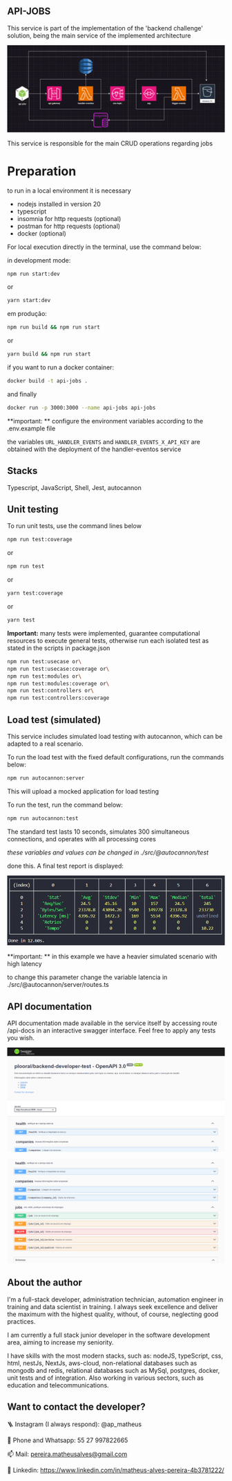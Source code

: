 ## API-JOBS

This service is part of the implementation of the 'backend challenge' solution, being the main service of the implemented architecture

![arquitetura](https://github.com/matheusgit1/backend-developer-test/blob/Matheus_Alves_Pereira/assets/architecture.png)

This service is responsible for the main CRUD operations regarding jobs

# Preparation

to run in a local environment it is necessary

- nodejs installed in version 20
- typescript
- insomnia for http requests (optional)
- postman for http requests (optional)
- docker (optional)

For local execution directly in the terminal, use the command below:

in development mode:

```bash
npm run start:dev
```

or

```bash
yarn start:dev
```

em produção:

```bash
npm run build && npm run start
```

or

```bash
yarn build && npm run start
```

if you want to run a docker container:

```bash
docker build -t api-jobs .
```

and finally

```bash
docker run -p 3000:3000 --name api-jobs api-jobs
```

**important: ** configure the environment variables according to the .env.example file

the variables ``URL_HANDLER_EVENTS`` and ``HANDLER_EVENTS_X_API_KEY`` are obtained with the deployment of the handler-eventos service

## Stacks

Typescript, JavaScript, Shell, Jest, autocannon

## Unit testing

To run unit tests, use the command lines below

```bash
npm run test:coverage
```

or

```bash
npm run test
```

or

```bash
yarn test:coverage
```

or

```bash
yarn test

```

**Important:** many tests were implemented, guarantee computational resources to execute general tests, otherwise run each isolated test as stated in the scripts in package.json

```bash
npm run test:usecase or\
npm run test:usecase:coverage or\
npm run test:modules or\
npm run test:modules:coverage or\
npm run test:controllers or\
npm run test:controllers:coverage
```

## Load test (simulated)

This service includes simulated load testing with autocannon, which can be adapted to a real scenario.

To run the load test with the fixed default configurations, run the commands below:

```bash
npm run autocannon:server
```

This will upload a mocked application for load testing

To run the test, run the command below:

```bash
npm run autocannon:test
```

The standard test lasts 10 seconds, simulates 300 simultaneous connections, and operates with all processing cores

*these variables and values can be changed in  ./src/@autocannon/test*

done this. A final test report is displayed:

![relatório](https://github.com/matheusgit1/backend-developer-test/blob/Matheus_Alves_Pereira/assets/load-test-with-autocannon.png)

**important: ** in this example we have a heavier simulated scenario with high latency

to change this parameter change the variable latencia in ./src/@autocannon/server/routes.ts

## API documentation

API documentation made available in the service itself by accessing route /api-docs in an interactive swagger interface. Feel free to apply any tests you wish.

![docs](https://github.com/matheusgit1/backend-developer-test/blob/Matheus_Alves_Pereira/assets/documentation.png)

![docs](https://github.com/matheusgit1/backend-developer-test/blob/Matheus_Alves_Pereira/assets/documentation-2.png)

## About the author

I'm a full-stack developer, administration technician, automation engineer in training and data scientist in training. I always seek excellence and deliver the maximum with the highest quality, without, of course, neglecting good practices.

I am currently a full stack junior developer in the software development area, aiming to increase my seniority.

I have skills with the most modern stacks, such as: nodeJS, typeScript, css, html, nestJs, NextJs, aws-cloud, non-relational databases such as mongodb and redis, relational databases such as MySql, postgres, docker, unit tests and of integration. Also working in various sectors, such as education and telecommunications.

## Want to contact the developer?

🪜 Instagram (I always respond): @ap_matheus

📱 Phone and Whatsapp: 55 27 997822665

📫 Mail: pereira.matheusalves@gmail.com

🔗 Linkedin: https://www.linkedin.com/in/matheus-alves-pereira-4b3781222/
